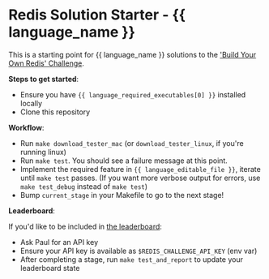 # Redis Solution Starter - {{ language_name }}

This is a starting point for {{ language_name }} solutions to the ['Build Your
Own Redis' Challenge](https://rohitpaulk.com/articles/redis-challenge).

**Steps to get started**:

- Ensure you have `{{ language_required_executables[0] }}` installed locally
- Clone this repository

**Workflow**:

- Run `make download_tester_mac` (or `download_tester_linux`, if you're running
  linux)
- Run `make test`. You should see a failure message at this point.
- Implement the required feature in `{{ language_editable_file }}`, iterate
  until `make test` passes. (If you want more verbose output for errors, use
`make test_debug` instead of `make test`)
- Bump `current_stage` in your Makefile to go to the next stage!

**Leaderboard**:

If you'd like to be included in [the
leaderboard](https://jayantbh.github.io/redis-challenge-leaderboard-ui/):

- Ask Paul for an API key
- Ensure your API key is available as `$REDIS_CHALLENGE_API_KEY` (env var)
- After completing a stage, run `make test_and_report` to update your
  leaderboard state
